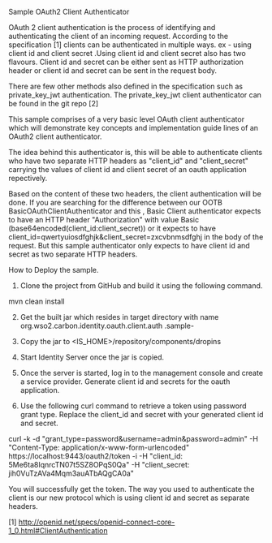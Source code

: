 Sample OAuth2 Client Authenticator

OAuth 2 client authentication is the process of identifying and authenticating the client of an incoming request.
According to the specification [1] clients can be authenticated in multiple ways. ex - using client id and client secret
.Using client id and client secret also has two flavours. Client id and secret can be either sent as HTTP authorization
header or client id and secret can be sent in the request body.

There are few other methods also defined in the specification such as private_key_jwt authentication. The
private_key_jwt client authenticator can be found in the git repo [2]

This sample comprises of a very basic level OAuth client authenticator which will demonstrate key concepts and
implementation guide lines of an OAuth2 client authenticator.

The idea behind this authenticator is, this will be able to authenticate clients who have two separate HTTP headers as
"client_id" and "client_secret" carrying the values of client id and client secret of an oauth application repectively.

Based on the content of these two headers, the client authentication will be done. If you are searching for the
difference between our OOTB BasicOAuthClientAuthenticator and this , Basic Client authenticator expects to have an HTTP
header "Authorization" with value Basic (base64encoded(client_id:client_secret)) or it expects to have
client_id=qwertyuiosdfghjk&client_secret=zxcvbnmsdfghj in the body of the request. But this sample authenticator only
expects to have client id and secret as two separate HTTP headers.


How to Deploy the sample.

1) Clone the project from GitHub and build it using the following command.

mvn clean install

2) Get the built jar which resides in target directory with name org.wso2.carbon.identity.oauth.client.auth
.sample-<version>

3) Copy the jar to <IS_HOME>/repository/components/dropins

4) Start Identity Server once the jar is copied.

5) Once the server is started, log in to the management console and create a service provider. Generate client id
and secrets for the oauth application.

6) Use the following curl command to retrieve a token using password grant type. Replace the client_id and secret with
your generated client id and secret.


curl -k -d "grant_type=password&username=admin&password=admin" -H "Content-Type: application/x-www-form-urlencoded" https://localhost:9443/oauth2/token -i -H "client_id: 5Me6ta8IqnrcTN07t5SZ8OPqS0Qa" -H "client_secret: jih0VuTzAVa4Mqm3auATbAQgCA0a"

You will successfully get the token. The way you used to authenticate the client is our new protocol which is using client id and secret as separate headers.

[1] http://openid.net/specs/openid-connect-core-1_0.html#ClientAuthentication